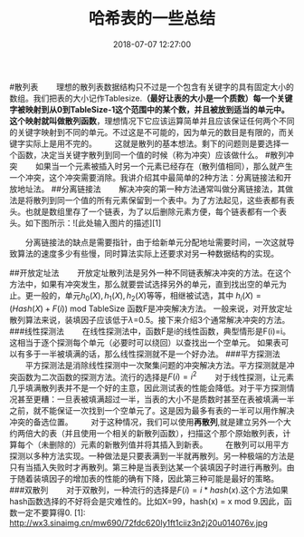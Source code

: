 ﻿---
title: 哈希表的一些总结
date: 2018-07-07 12:27:00
categories:
  - 数据结构
mathjax: true
copyright: true
description: 今天粗略的看了一下哈希表，简单的记录一下，如果以后有需要再补充。
---

#散列表
&emsp;&emsp;理想的散列表数据结构只不过是一个包含有关键字的具有固定大小的数组。我们把表的大小记作Tablesize.**（最好让表的大小是一个质数）**每一个关键字被映射到从0到TableSize-1这个范围中的某个数，并且被放到适当的单元中。这个映射就叫做**散列函数**，理想情况下它应该运算简单并且应该保证任何两个不同的关键字映射到不同的单元。不过这是不可能的，因为单元的数目是有限的，而关键字实际上是用不完的。
&emsp;&emsp;这就是散列的基本想法。剩下的问题则是要选择一个函数，决定当关键字散列到同一个值的时候（称为冲突）应该做什么。
#散列冲突
&emsp;&emsp;如果当一个元素被插入时另一个元素已经存在（散列值相同），那么就产生一个冲突，这个冲突需要消除。我讲介绍其中最简单的2种方法：分离链接法和开放地址法。
##分离链接法
&emsp;&emsp;解决冲突的第一种方法通常叫做分离链接法，其做法是将散列到同一个值的所有元素保留到一个表中。为了方法起见，这些表都有表头。也就是数组里存了一个链表，为了以后删除元素方便，每个链表都有一个表头。如下图所示：![此处输入图片的描述][1]

&emsp;&emsp;分离链接法的缺点是需要指针，由于给新单元分配地址需要时间，一次这就导致算法的速度多少有些慢，同时算法实际上还要求对另一种数据结构的实现。

##开放定址法
&emsp;&emsp;开放定址散列法是另外一种不同链表解决冲突的方法。在这个方法中，如果有冲突发生，那么就要尝试选择另外的单元，直到找出空的单元为止。更一般的，单元$h_0(X),h_1(X),h_2(X)$等等，相继被试选，其中 
$h_i(X)=(Hash(X)+F(i))$ mod TableSize 函数F是冲突解决方法。 一般来说，对开放定址散列算法来说，装填因子应该低于$\lambda$=0.5。接下来介绍3个通常解决冲突的方法。
###线性探测法
&emsp;&emsp;在线性探测法中，函数F是i的线性函数，典型情形是F(i)=i。这相当于逐个探测每个单元（必要时可以绕回）以查找出一个空单元。 如果表可以有多于一半被填满的话，那么线性探测就不是一个好办法。
###平方探测法
&emsp;&emsp;平方探测法是消除线性探测中一次聚集问题的冲突解决方法。平方探测就是冲突函数为二次函数的探测方法。流行的选择是$F(i)=i^2$
&emsp;&emsp;对于线性探测，让元素几乎填满散列表并不是一个好的主意，因此测试表的性能会降低。对于平方探测情况甚至更糟：一旦表被填满超过一半，当表的大小不是质数时甚至在表被填满一半之前，就不能保证一次找到一个空单元了。这是因为最多有表的一半可以用作解决冲突的备选位置。 
&emsp;&emsp;对于这种情况，我们可以使用**再散列**,就是建立另外一个大约两倍大的表（并且使用一个相关的新散列函数），扫描这个那个原始散列表，计算每个（未删除的）元素的新散列值并将其插入到新表。 
&emsp;&emsp;在散列可以用平方探测以多种方法实现。一种做法是只要表满到一半就再散列。另一种极端的方法是只有当插入失败时才再散列。第三种是当表到达某一个装填因子时进行再散列。由于随着装填因子的增加表的性能的确有下降，因此第三种可能是最好的策略。
###双散列
&emsp;&emsp;对于双散列，一种流行的选择是$F(i)=i * hash(x)$.这个方法如果hash函数选择的不好将会是灾难性的。比如X=99，hash(x) = x mod 9.因此，函数一定不要算得0.
  [1]: http://wx3.sinaimg.cn/mw690/72fdc620ly1ft1ciiz3n2j20u014076v.jpg